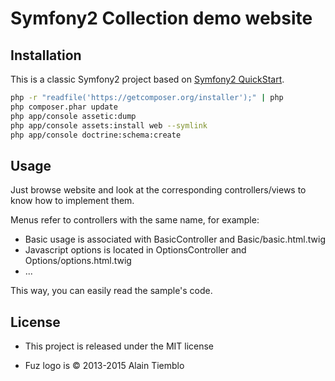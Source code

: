 Symfony2 Collection demo website
========================

## Installation

This is a classic Symfony2 project based on [Symfony2 QuickStart](https://github.com/ninsuo/symfony2-quickstart).

```sh
php -r "readfile('https://getcomposer.org/installer');" | php
php composer.phar update
php app/console assetic:dump
php app/console assets:install web --symlink
php app/console doctrine:schema:create
```

## Usage

Just browse website and look at the corresponding controllers/views to know how to implement them.

Menus refer to controllers with the same name, for example:
- Basic usage is associated with BasicController and Basic/basic.html.twig
- Javascript options is located in OptionsController and Options/options.html.twig
- ...

This way, you can easily read the sample's code.

## License

- This project is released under the MIT license

- Fuz logo is © 2013-2015 Alain Tiemblo

